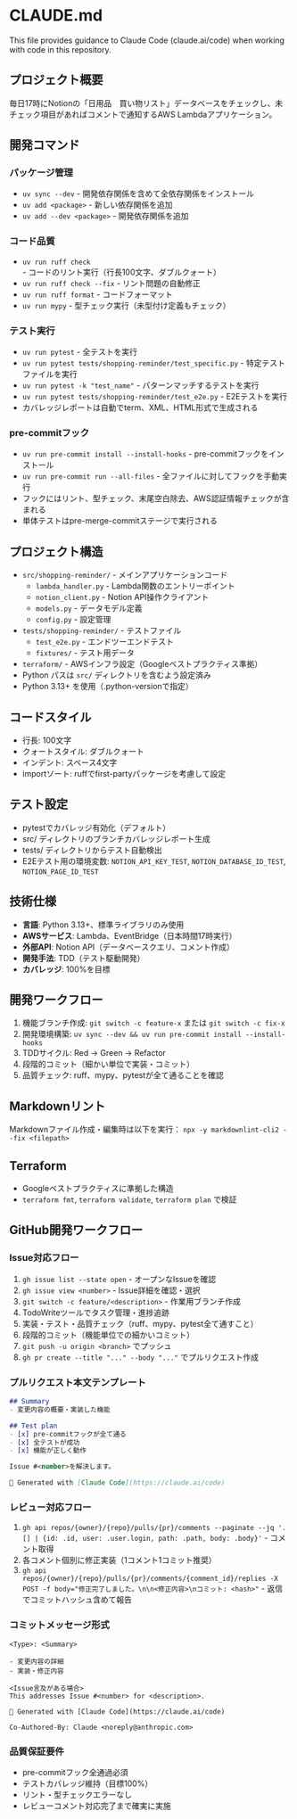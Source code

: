 # CLAUDE.md

This file provides guidance to Claude Code (claude.ai/code) when working with code in this repository.

## プロジェクト概要

毎日17時にNotionの「日用品　買い物リスト」データベースをチェックし、未チェック項目があればコメントで通知するAWS Lambdaアプリケーション。

## 開発コマンド

### パッケージ管理

- `uv sync --dev` - 開発依存関係を含めて全依存関係をインストール
- `uv add <package>` - 新しい依存関係を追加
- `uv add --dev <package>` - 開発依存関係を追加

### コード品質

- `uv run ruff check` - コードのリント実行（行長100文字、ダブルクォート）
- `uv run ruff check --fix` - リント問題の自動修正
- `uv run ruff format` - コードフォーマット
- `uv run mypy` - 型チェック実行（未型付け定義もチェック）

### テスト実行

- `uv run pytest` - 全テストを実行
- `uv run pytest tests/shopping-reminder/test_specific.py` - 特定テストファイルを実行
- `uv run pytest -k "test_name"` - パターンマッチするテストを実行
- `uv run pytest tests/shopping-reminder/test_e2e.py` - E2Eテストを実行
- カバレッジレポートは自動でterm、XML、HTML形式で生成される

### pre-commitフック

- `uv run pre-commit install --install-hooks` - pre-commitフックをインストール
- `uv run pre-commit run --all-files` - 全ファイルに対してフックを手動実行
- フックにはリント、型チェック、末尾空白除去、AWS認証情報チェックが含まれる
- 単体テストはpre-merge-commitステージで実行される

## プロジェクト構造

- `src/shopping-reminder/` - メインアプリケーションコード
  - `lambda_handler.py` - Lambda関数のエントリーポイント
  - `notion_client.py` - Notion API操作クライアント
  - `models.py` - データモデル定義
  - `config.py` - 設定管理
- `tests/shopping-reminder/` - テストファイル
  - `test_e2e.py` - エンドツーエンドテスト
  - `fixtures/` - テスト用データ
- `terraform/` - AWSインフラ設定（Googleベストプラクティス準拠）
- Python パスは `src/` ディレクトリを含むよう設定済み
- Python 3.13+ を使用（.python-versionで指定）

## コードスタイル

- 行長: 100文字
- クォートスタイル: ダブルクォート
- インデント: スペース4文字
- importソート: ruffでfirst-partyパッケージを考慮して設定

## テスト設定

- pytestでカバレッジ有効化（デフォルト）
- src/ ディレクトリのブランチカバレッジレポート生成
- tests/ ディレクトリからテスト自動検出
- E2Eテスト用の環境変数: `NOTION_API_KEY_TEST`, `NOTION_DATABASE_ID_TEST`, `NOTION_PAGE_ID_TEST`

## 技術仕様

- **言語**: Python 3.13+、標準ライブラリのみ使用
- **AWSサービス**: Lambda、EventBridge（日本時間17時実行）
- **外部API**: Notion API（データベースクエリ、コメント作成）
- **開発手法**: TDD（テスト駆動開発）
- **カバレッジ**: 100%を目標

## 開発ワークフロー

1. 機能ブランチ作成: `git switch -c feature-x` または `git switch -c fix-x`
2. 開発環境構築: `uv sync --dev && uv run pre-commit install --install-hooks`
3. TDDサイクル: Red → Green → Refactor
4. 段階的コミット（細かい単位で実装・コミット）
5. 品質チェック: ruff、mypy、pytestが全て通ることを確認

## Markdownリント

Markdownファイル作成・編集時は以下を実行：
`npx -y markdownlint-cli2 --fix <filepath>`

## Terraform

- Googleベストプラクティスに準拠した構造
- `terraform fmt`, `terraform validate`, `terraform plan` で検証

## GitHub開発ワークフロー

### Issue対応フロー
1. `gh issue list --state open` - オープンなIssueを確認
2. `gh issue view <number>` - Issue詳細を確認・選択
3. `git switch -c feature/<description>` - 作業用ブランチ作成
4. TodoWriteツールでタスク管理・進捗追跡
5. 実装・テスト・品質チェック（ruff、mypy、pytest全て通すこと）
6. 段階的コミット（機能単位での細かいコミット）
7. `git push -u origin <branch>` でプッシュ
8. `gh pr create --title "..." --body "..."` でプルリクエスト作成

### プルリクエスト本文テンプレート
```markdown
## Summary
- 変更内容の概要・実装した機能

## Test plan
- [x] pre-commitフックが全て通る
- [x] 全テストが成功
- [x] 機能が正しく動作

Issue #<number>を解決します。

🤖 Generated with [Claude Code](https://claude.ai/code)
```

### レビュー対応フロー
1. `gh api repos/{owner}/{repo}/pulls/{pr}/comments --paginate --jq '.[] | {id: .id, user: .user.login, path: .path, body: .body}'` - コメント取得
2. 各コメント個別に修正実装（1コメント1コミット推奨）
3. `gh api repos/{owner}/{repo}/pulls/{pr}/comments/{comment_id}/replies -X POST -f body="修正完了しました。\n\n<修正内容>\nコミット: <hash>"` - 返信でコミットハッシュ含めて報告

### コミットメッセージ形式
```
<Type>: <Summary>

- 変更内容の詳細
- 実装・修正内容

<Issue言及がある場合>
This addresses Issue #<number> for <description>.

🤖 Generated with [Claude Code](https://claude.ai/code)

Co-Authored-By: Claude <noreply@anthropic.com>
```

### 品質保証要件
- pre-commitフック全通過必須
- テストカバレッジ維持（目標100%）
- リント・型チェックエラーなし
- レビューコメント対応完了まで確実に実施
